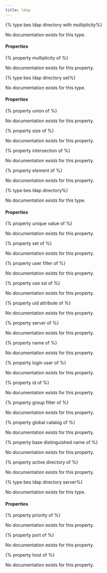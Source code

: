 ```yaml
---
title: ldap
---
```


{% type bes ldap directory with multiplicity%}

No documentation exists for this type.

#### Properties

{% property multiplicity of <bes ldap directory with multiplicity> %}

No documentation exists for this property.

{% type bes ldap directory set%}

No documentation exists for this type.

#### Properties

{% property union of <bes ldap directory set> %}

No documentation exists for this property.

{% property size of <bes ldap directory set> %}

No documentation exists for this property.

{% property intersection of <bes ldap directory set> %}

No documentation exists for this property.

{% property element of <bes ldap directory set> %}

No documentation exists for this property.

{% type bes ldap directory%}

No documentation exists for this type.

#### Properties

{% property unique value of <bes ldap directory> %}

No documentation exists for this property.

{% property set of <bes ldap directory> %}

No documentation exists for this property.

{% property user filter of <bes ldap directory> %}

No documentation exists for this property.

{% property use ssl of <bes ldap directory> %}

No documentation exists for this property.

{% property uid attribute of <bes ldap directory> %}

No documentation exists for this property.

{% property server of <bes ldap directory> %}

No documentation exists for this property.

{% property name of <bes ldap directory> %}

No documentation exists for this property.

{% property login user of <bes ldap directory> %}

No documentation exists for this property.

{% property id of <bes ldap directory> %}

No documentation exists for this property.

{% property group filter of <bes ldap directory> %}

No documentation exists for this property.

{% property global catalog of <bes ldap directory> %}

No documentation exists for this property.

{% property base distinguished name of <bes ldap directory> %}

No documentation exists for this property.

{% property active directory of <bes ldap directory> %}

No documentation exists for this property.

{% type bes ldap directory server%}

No documentation exists for this type.

#### Properties

{% property priority of <bes ldap directory server> %}

No documentation exists for this property.

{% property port of <bes ldap directory server> %}

No documentation exists for this property.

{% property host of <bes ldap directory server> %}

No documentation exists for this property.

